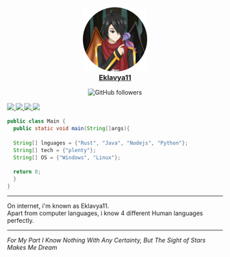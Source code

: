 <a href="link">
    <h3 align="center">
        <img src="./assets/Eklavya11.png" length="150" width="150"><br>
        Eklavya11
    </h3>
</a>

<div align="center">
    <a href"https://github.com/HOPE-NEXUS?tab=followers">
        <img alt="GitHub followers" 
             src="https://img.shields.io/github/followers/Eklavya-11?colorA=1e1e28&colorB=c9cbff&logo=Github&style=for-the-badge" />
    </a>
</div><br>

<div style="width: 10px;"></div>
<a  href="link">
<img src="https://readme-components.vercel.app/api?component=logo&logo=rust&text=false&animation=spin&fill=black&textfill=bface6&">
 <img src="https://readme-components.vercel.app/api?component=logo&logo=java&text=false&animation=spin&fill=black&textfill=bface6&">
 <img src="https://readme-components.vercel.app/api?component=logo&logo=javascript&text=false&animation=spin&fill=black&textfill=bface6&">
 <img src="https://readme-components.vercel.app/api?component=logo&logo=python&text=false&animation=spin&fill=black&textfill=bface6&">
</a>

```java
public class Main {
  public static void main(String[]args){
  
  String[] lnguages = {"Rust", "Java", "Nodejs", "Python"};
  String[] tech = {"plenty"};         
  String[] OS = {"Windows", "Linux"};
  
  return 0;
  }
}

``` 

-----------

On internet, i'm known as Eklavya11. <br>
Apart from computer languages, i know 4 different Human languages perfectly.

-----------

*For My Part I Know Nothing With Any Certainty, But The Sight of Stars Makes Me Dream*
